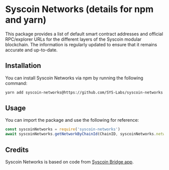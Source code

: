 # Syscoin Networks (details for npm and yarn)

This package provides a list of default smart contract addresses and official RPC/explorer URLs for the different layers of the Syscoin modular blockchain. The information is regularly updated to ensure that it remains accurate and up-to-date.

## Installation

You can install Syscoin Networks via npm by running the following command:

```bash
yarn add syscoin-networks@https://github.com/SYS-Labs/syscoin-networks
```

## Usage

You can import the package and use the following for reference:

```js
const syscoinNetworks = require('syscoin-networks')
await syscoinNetworks.getNetworkByChainId(ChainID, syscoinNetworks.networks)
```

## Credits

Syscoin Networks is based on code from [Syscoin Bridge app](https://github.com/syscoin/syscoin-bridge).

